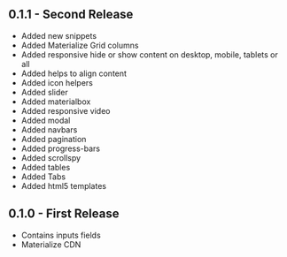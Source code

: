 ## 0.1.1 - Second Release
* Added new snippets
* Added Materialize Grid columns
* Added responsive hide or show content on desktop, mobile, tablets or all
* Added helps to align content
* Added icon helpers
* Added slider
* Added materialbox
* Added responsive video
* Added modal
* Added navbars
* Added pagination
* Added progress-bars
* Added scrollspy
* Added tables
* Added Tabs
* Added html5 templates


## 0.1.0 - First Release
* Contains inputs fields
* Materialize CDN
